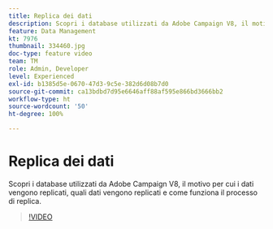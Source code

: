 ```yaml
---
title: Replica dei dati
description: Scopri i database utilizzati da Adobe Campaign V8, il motivo per cui i dati vengono replicati, quali dati vengono replicati e come funziona il processo di replica.
feature: Data Management
kt: 7976
thumbnail: 334460.jpg
doc-type: feature video
team: TM
role: Admin, Developer
level: Experienced
exl-id: b1385d5e-0670-47d3-9c5e-382d6d08b7d0
source-git-commit: ca13bdbd7d95e6646aff88af595e866bd3666bb2
workflow-type: ht
source-wordcount: '50'
ht-degree: 100%

---
```


# Replica dei dati

Scopri i database utilizzati da Adobe Campaign V8, il motivo per cui i dati vengono replicati, quali dati vengono replicati e come funziona il processo di replica.

>[!VIDEO](https://video.tv.adobe.com/v/334460?quality=12)
